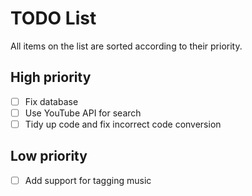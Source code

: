 # TODO List

All items on the list are sorted according to their priority.

## High priority

- [ ] Fix database
- [ ] Use YouTube API for search
- [ ] Tidy up code and fix incorrect code conversion

## Low priority

- [ ] Add support for tagging music